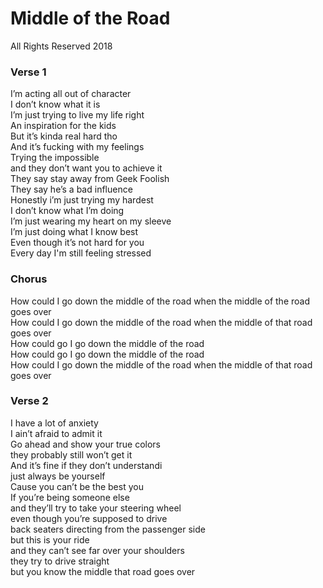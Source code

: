 # Middle of the Road
All Rights Reserved 2018

### Verse 1 
I’m acting all out of character <br>
I don’t know what it is <br>
I’m just trying to live my life right <br>
An inspiration for the kids <br>
But it’s kinda real hard tho <br>
And it’s fucking with my feelings <br>
Trying the impossible <br>
and they don’t want you to achieve it <br>
They say stay away from Geek Foolish <br>
They say he’s a bad influence <br>
Honestly i’m just trying my hardest <br>
I don’t know what I’m doing <br>
I’m just wearing my heart on my sleeve <br>
I’m just doing what I know best <br>
Even though it’s not hard for you <br>
Every day I'm still feeling stressed <br>

###  Chorus
How could I go down the middle of the road when the middle of the road goes over <br>
How could I go down the middle of the road when the middle of that road goes over <br>
How could go I go down the middle of the road <br>
How could go I go down the middle of the road <br>
How could I go down the middle of the road when the middle of that road goes over <br>

### Verse 2
I have a lot of anxiety <br>
I ain’t afraid to admit it <br>
Go ahead and show your true colors <br>
they probably still won’t get it <br>
And it’s fine if they don’t understandi <br>
just always be yourself <br>
Cause you can’t be the best you <br>
If you’re being someone else <br>
and they’ll try to take your steering wheel <br>
even though you’re supposed to drive <br>
back seaters directing from the passenger side <br>
but this is your ride <br>
and they can’t see far over your shoulders <br>
they try to drive straight <br>
but you know the middle that road goes over <br>

